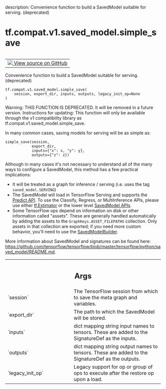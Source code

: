 description: Convenience function to build a SavedModel suitable for serving. (deprecated)

<div itemscope itemtype="http://developers.google.com/ReferenceObject">
<meta itemprop="name" content="tf.compat.v1.saved_model.simple_save" />
<meta itemprop="path" content="Stable" />
</div>

# tf.compat.v1.saved_model.simple_save

<!-- Insert buttons and diff -->

<table class="tfo-notebook-buttons tfo-api nocontent" align="left">
<td>
  <a target="_blank" href="https://github.com/tensorflow/tensorflow/blob/r2.4/tensorflow/python/saved_model/simple_save.py#L30-L91">
    <img src="https://www.tensorflow.org/images/GitHub-Mark-32px.png" />
    View source on GitHub
  </a>
</td>
</table>



Convenience function to build a SavedModel suitable for serving. (deprecated)

<pre class="devsite-click-to-copy prettyprint lang-py tfo-signature-link">
<code>tf.compat.v1.saved_model.simple_save(
    session, export_dir, inputs, outputs, legacy_init_op=None
)
</code></pre>



<!-- Placeholder for "Used in" -->

Warning: THIS FUNCTION IS DEPRECATED. It will be removed in a future version.
Instructions for updating:
This function will only be available through the v1 compatibility library as tf.compat.v1.saved_model.simple_save.

In many common cases, saving models for serving will be as simple as:

    simple_save(session,
                export_dir,
                inputs={"x": x, "y": y},
                outputs={"z": z})

Although in many cases it's not necessary to understand all of the many ways
    to configure a SavedModel, this method has a few practical implications:
  - It will be treated as a graph for inference / serving (i.e. uses the tag
    `saved_model.SERVING`)
  - The SavedModel will load in TensorFlow Serving and supports the
    [Predict
    API](https://github.com/tensorflow/serving/blob/master/tensorflow_serving/apis/predict.proto).
    To use the Classify, Regress, or MultiInference APIs, please
    use either
    [tf.Estimator](https://www.tensorflow.org/api_docs/python/tf/estimator/Estimator)
    or the lower level
    [SavedModel
    APIs](https://github.com/tensorflow/tensorflow/blob/master/tensorflow/python/saved_model/README.md).
  - Some TensorFlow ops depend on information on disk or other information
    called "assets". These are generally handled automatically by adding the
    assets to the `GraphKeys.ASSET_FILEPATHS` collection. Only assets in that
    collection are exported; if you need more custom behavior, you'll need to
    use the
    [SavedModelBuilder](https://github.com/tensorflow/tensorflow/blob/master/tensorflow/python/saved_model/builder.py).

More information about SavedModel and signatures can be found here:
https://github.com/tensorflow/tensorflow/blob/master/tensorflow/python/saved_model/README.md.

<!-- Tabular view -->
 <table class="responsive fixed orange">
<colgroup><col width="214px"><col></colgroup>
<tr><th colspan="2"><h2 class="add-link">Args</h2></th></tr>

<tr>
<td>
`session`
</td>
<td>
The TensorFlow session from which to save the meta graph and
variables.
</td>
</tr><tr>
<td>
`export_dir`
</td>
<td>
The path to which the SavedModel will be stored.
</td>
</tr><tr>
<td>
`inputs`
</td>
<td>
dict mapping string input names to tensors. These are added
to the SignatureDef as the inputs.
</td>
</tr><tr>
<td>
`outputs`
</td>
<td>
dict mapping string output names to tensors. These are added
to the SignatureDef as the outputs.
</td>
</tr><tr>
<td>
`legacy_init_op`
</td>
<td>
Legacy support for op or group of ops to execute after the
restore op upon a load.
</td>
</tr>
</table>

